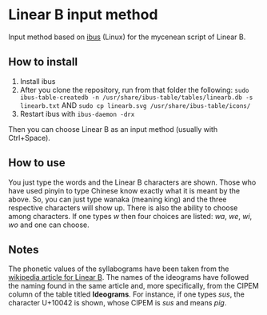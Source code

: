 # Linear B input method
Input method based on [ibus](https://github.com/phuang/ibus) (Linux) for the mycenean script of Linear B.

## How to install
1. Install ibus
2. After you clone the repository, run from that folder the following: `sudo ibus-table-createdb -n /usr/share/ibus-table/tables/linearb.db -s linearb.txt` AND `sudo cp linearb.svg /usr/share/ibus-table/icons/`
3. Restart ibus with `ibus-daemon -drx`

Then you can choose Linear B as an input method (usually with Ctrl+Space).

## How to use
You just type the words and the Linear B characters are shown. Those who have used pinyin to type Chinese know exactly what it is meant by the above. So, you can just type wanaka (meaning king) and the three respective characters will show up. There is also the ability to choose among characters. If one types *w* then four choices are listed: *wa*, *we*, *wi*, *wo* and one can choose.

## Notes
The phonetic values of the syllabograms have been taken from the [wikipedia article for Linear B](https://en.wikipedia.org/wiki/Linear_B#The_script). The names of the ideograms have followed the naming found in the same article and, more specifically, from the CIPEM column of the table titled **Ideograms**. For instance, if one types *sus*, the character U+10042 is shown, whose CIPEM is *sus* and means *pig*.
